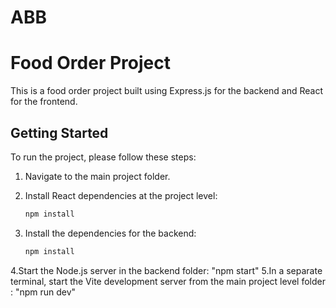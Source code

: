 # ABB

# Food Order Project

This is a food order project built using Express.js for the backend and React for the frontend.

## Getting Started

To run the project, please follow these steps:

1. Navigate to the main project folder.
2. Install React dependencies at the project level:

   ```bash
   npm install
3. Install the dependencies for the backend:
   ```bash
   npm install

4.Start the Node.js server in the backend folder: "npm start"
5.In a separate terminal, start the Vite development server from the main project level folder : "npm run dev"
   
